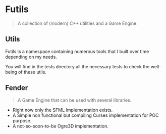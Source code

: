 # Futils

> A collection of (modern) C++ utilities and a Game Engine.

## Utils

Futils is a namespace containing numerous tools that I built over time depending on my needs.

You will find in the tests directory all the necessary tests to check the well-being of these utils. 

## Fender

> A Game Engine that can be used with several libraries.

+ Right now only the SFML Implementation exists.
+ A Simple non functional but compiling Curses implementation for POC purpose.
+ A not-so-soon-to-be Ogre3D implementation.